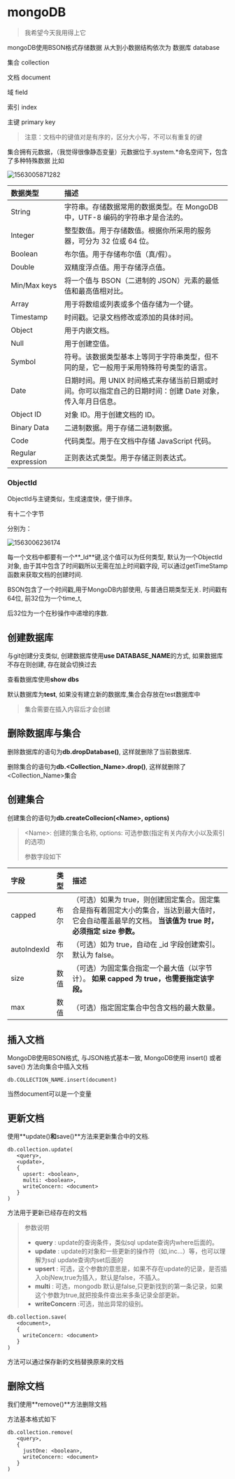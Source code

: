 # mongoDB
> 我希望今天我用得上它

mongoDB使用BSON格式存储数据
从大到小数据结构依次为
数据库  database

集合    collection

文档    document

域      field

索引    index

主键    primary key

> 注意：文档中的键值对是有序的，区分大小写，不可以有重复的键

集合拥有元数据，（我觉得很像静态变量）元数据位于<dbname>.system.*命名空间下，包含了多种特殊数据
比如

![1563005871282](C:\Users\Sid\AppData\Roaming\Typora\typora-user-images\1563005871282.png)

| 数据类型           | 描述                                                         |
| :----------------- | :----------------------------------------------------------- |
| String             | 字符串。存储数据常用的数据类型。在 MongoDB 中，UTF-8 编码的字符串才是合法的。 |
| Integer            | 整型数值。用于存储数值。根据你所采用的服务器，可分为 32 位或 64 位。 |
| Boolean            | 布尔值。用于存储布尔值（真/假）。                            |
| Double             | 双精度浮点值。用于存储浮点值。                               |
| Min/Max keys       | 将一个值与 BSON（二进制的 JSON）元素的最低值和最高值相对比。 |
| Array              | 用于将数组或列表或多个值存储为一个键。                       |
| Timestamp          | 时间戳。记录文档修改或添加的具体时间。                       |
| Object             | 用于内嵌文档。                                               |
| Null               | 用于创建空值。                                               |
| Symbol             | 符号。该数据类型基本上等同于字符串类型，但不同的是，它一般用于采用特殊符号类型的语言。 |
| Date               | 日期时间。用 UNIX 时间格式来存储当前日期或时间。你可以指定自己的日期时间：创建 Date 对象，传入年月日信息。 |
| Object ID          | 对象 ID。用于创建文档的 ID。                                 |
| Binary Data        | 二进制数据。用于存储二进制数据。                             |
| Code               | 代码类型。用于在文档中存储 JavaScript 代码。                 |
| Regular expression | 正则表达式类型。用于存储正则表达式。                         |

### ObjectId

ObjectId与主键类似，生成速度快，便于排序。

有十二个字节

分别为：

![1563006236174](C:\Users\Sid\AppData\Roaming\Typora\typora-user-images\1563006236174.png)

每一个文档中都要有一个**_Id**键,这个值可以为任何类型, 默认为一个ObjectId对象, 由于其中包含了时间戳所以无需在加上时间戳字段, 可以通过getTimeStamp函数来获取文档的创建时间.

BSON包含了一个时间戳,用于MongoDB内部使用, 与普通日期类型无关. 时间戳有64位, 前32位为一个time_t,

后32位为一个在秒操作中递增的序数. 

## 创建数据库

与git创建分支类似, 创建数据库使用**use DATABASE_NAME**的方式, 如果数据库不存在则创建, 存在就会切换过去

查看数据库使用**show dbs**

默认数据库为**test**, 如果没有建立新的数据库,集合会存放在test数据库中

> 集合需要在插入内容后才会创建

## 删除数据库与集合

删除数据库的语句为**db.dropDatabase()**, 这样就删除了当前数据库. 

删除集合的语句为**db.<Collection_Name>.drop()**, 这样就删除了<Collection_Name>集合

## 创建集合

创建集合的语句为**db.createCollecion(\<Name\>, options)**

> \<Name\>: 创建的集合名称, options: 可选参数(指定有关内存大小以及索引的选项)
>
> 参数字段如下

| 字段        | 类型 | 描述                                                         |
| :---------- | :--- | :----------------------------------------------------------- |
| capped      | 布尔 | （可选）如果为 true，则创建固定集合。固定集合是指有着固定大小的集合，当达到最大值时，它会自动覆盖最早的文档。 **当该值为 true 时，必须指定 size 参数。** |
| autoIndexId | 布尔 | （可选）如为 true，自动在 _id 字段创建索引。默认为 false。   |
| size        | 数值 | （可选）为固定集合指定一个最大值（以字节计）。 **如果 capped 为 true，也需要指定该字段。** |
| max         | 数值 | （可选）指定固定集合中包含文档的最大数量。                   |

## 插入文档

MongoDB使用BSON格式, 与JSON格式基本一致, MongoDB使用 insert() 或者 save() 方法向集合中插入文档

```shell
db.COLLECTION_NAME.insert(document)
```



当然document可以是一个变量

## 更新文档

使用**update()**和**save()**方法来更新集合中的文档.

```shell
db.collection.update(
   <query>,
   <update>,
   {
     upsert: <boolean>,
     multi: <boolean>,
     writeConcern: <document>
   }
)
```

方法用于更新已经存在的文档



>  参数说明
>
> - **query** : update的查询条件，类似sql update查询内where后面的。
> - **update** : update的对象和一些更新的操作符（如$,$inc...）等，也可以理解为sql update查询内set后面的
> - **upsert** : 可选，这个参数的意思是，如果不存在update的记录，是否插入objNew,true为插入，默认是false，不插入。
> - **multi** : 可选，mongodb 默认是false,只更新找到的第一条记录，如果这个参数为true,就把按条件查出来多条记录全部更新。
> - **writeConcern** :可选，抛出异常的级别。



```shell
db.collection.save(
   <document>,
   {
     writeConcern: <document>
   }
)
```

方法可以通过保存新的文档替换原来的文档

## 删除文档

我们使用**remove()**方法删除文档

方法基本格式如下

```shell
db.collection.remove(
   <query>,
   {
     justOne: <boolean>,
     writeConcern: <document>
   }
)
```